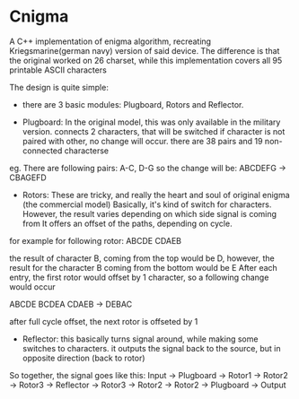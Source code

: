 # Cnigma

A C++ implementation of enigma algorithm, recreating Kriegsmarine(german navy) version of said device.
The difference is that the original worked on 26 charset, while this implementation covers all 95 printable ASCII characters

The design is quite simple:
- there are 3 basic modules: Plugboard, Rotors and Reflector.

- Plugboard:
In the original model, this was only available in the military version.
connects 2 characters, that will be switched
if character is not paired with other, no change will occur.
there are 38 pairs and 19 non-connected characterse

eg.
There are following pairs:
A-C, D-G
so the change will be:
ABCDEFG -> CBAGEFD

- Rotors:
These are tricky, and really the heart and soul of original enigma (the commercial model)
Basically, it's kind of switch for characters. However, the result varies depending on which side signal is coming from
It offers an offset of the paths, depending on cycle.

for example for following rotor:
ABCDE
CDAEB

the result of character B, coming from the top would be D, 
however, the result for the character B coming from the bottom would be E
After each entry, the first rotor would offset by 1 character, so a following change would occur

ABCDE     BCDEA
CDAEB ->  DEBAC

after full cycle offset, the next rotor is offseted by 1

- Reflector:
this basically turns signal around, while making some switches to characters. it outputs the signal back to the source, 
but in opposite direction (back to rotor)

So together, the signal goes like this:
Input -> Plugboard -> Rotor1 -> Rotor2 -> Rotor3 -> Reflector -> Rotor3 -> Rotor2 -> Rotor2 -> Plugboard -> Output

